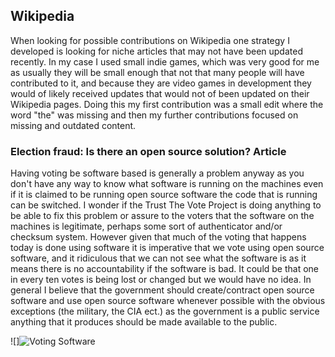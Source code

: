## Wikipedia

When looking for possible contributions on Wikipedia one strategy I developed is looking for niche articles that may not have been updated recently. In my case I used small indie games, which was very good for me as usually they will be small enough that not that many people will have contributed to it, and because they are video games in development they would of likely received  updates that would not of been updated on their Wikipedia pages. Doing this my first contribution was a small edit where the word "the" was missing and then my further contributions focused on missing and outdated content.



### Election fraud: Is there an open source solution? Article

Having voting be software based is generally a problem anyway as you don't have any way to know what software is running on the machines even if it is claimed to be running open source software the code that is running can be switched. I wonder if the Trust The Vote Project is doing anything to be able to fix this problem or assure to the voters that the software on the machines is legitimate, perhaps some sort of authenticator and/or checksum system. However given that much of the voting that happens today is done using software it is imperative that we vote using open source software, and it ridiculous that we can not see what the software is as it means there is no accountability if the software is bad. It could be that one in every ten votes is being lost or changed but we would have no idea. In general I believe that the government should create/contract open source software and use open source software whenever possible with the obvious exceptions (the military, the CIA ect.) as the government is a public service anything that it produces should be made available to the public.

![]![Voting Software](https://imgs.xkcd.com/comics/voting_software.png)